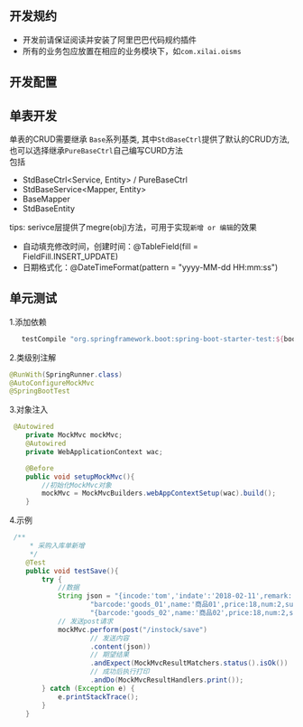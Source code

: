 ## 开发规约
- 开发前请保证阅读并安装了阿里巴巴代码规约插件
- 所有的业务包应放置在相应的业务模块下，如`com.xilai.oisms`

## 开发配置

## 单表开发
单表的CRUD需要继承 `Base`系列基类, 其中`StdBaseCtrl`提供了默认的CRUD方法,也可以选择继承`PureBaseCtrl`自己编写CURD方法   
包括   
- StdBaseCtrl<Service, Entity> / PureBaseCtrl<Service>  
- StdBaseService<Mapper, Entity>   
- BaseMapper<Entity>  
- StdBaseEntity 

tips: serivce层提供了megre(obj)方法，可用于实现` 新增 or 编辑 `的效果

- 自动填充修改时间，创建时间：@TableField(fill = FieldFill.INSERT_UPDATE) 
- 日期格式化：@DateTimeFormat(pattern = "yyyy-MM-dd HH:mm:ss")

## 单元测试
1.添加依赖
```groovy
   testCompile "org.springframework.boot:spring-boot-starter-test:${bootVersion}"
```
2.类级别注解
```java
@RunWith(SpringRunner.class)
@AutoConfigureMockMvc
@SpringBootTest
```
3.对象注入
```java
 @Autowired
    private MockMvc mockMvc;
    @Autowired
    private WebApplicationContext wac;

    @Before
    public void setupMockMvc(){
        //初始化MockMvc对象
        mockMvc = MockMvcBuilders.webAppContextSetup(wac).build();
    }
```

4.示例
```java
 /**
     * 采购入库单新增
     */
    @Test
    public void testSave(){
        try {
            //数据
            String json = "{incode:'tom','indate':'2018-02-11',remark:'this is remarks',line: [{" +
                    "barcode:'goods_01',name:'商品01',price:18,num:2,subtotal:36}," +
                    "{barcode:'goods_02',name:'商品02',price:18,num:2,subtotal:36}]}";
            // 发送post请求
            mockMvc.perform(post("/instock/save")
                    // 发送内容
                    .content(json))
                    // 期望结果
                    .andExpect(MockMvcResultMatchers.status().isOk())
                    // 成功后执行打印
                    .andDo(MockMvcResultHandlers.print());
        } catch (Exception e) {
            e.printStackTrace();
        }
    }
```
